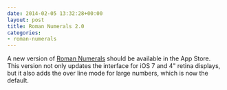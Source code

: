 ```yaml
---
date: 2014-02-05 13:32:28+00:00
layout: post
title: Roman Numerals 2.0
categories:
- roman-numerals
---
```


A new version of [Roman Numerals](/apps/roman-numerals/) should be available in the App Store. This version not only updates the interface for iOS 7 and 4" retina displays, but it also adds the over line mode for large numbers, which is now the default.
